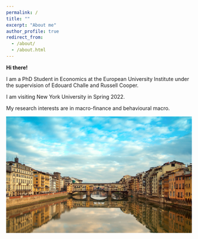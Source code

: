 ```yaml
---
permalink: /
title: ""
excerpt: "About me"
author_profile: true
redirect_from: 
  - /about/
  - /about.html
---
```


**Hi there!**

I am a PhD Student in Economics at the European University Institute under the supervision of Edouard Challe and Russell Cooper.

I am visiting New York University in Spring 2022.

My research interests are in macro-finance and behavioural macro.

<img src="/images/florence.jpg" alt="drawing" width="800"/>
